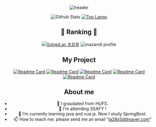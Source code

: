 <div align="center">
  
![header](https://capsule-render.vercel.app/api?type=waving&&color=0:9999FF,100:FFCCE5&height=250&text=soyeonnnb&animation=twinkling&fontColor=B266FF&fontAlignY=40)

![Github Stats](https://github-readme-stats.vercel.app/api?username=soyeonnnb&show_icons=true&theme=buefy) [![Top Langs](https://github-readme-stats.vercel.app/api/top-langs/?username=soyeonnnb&layout=compact)](https://github.com/anuraghazra/github-readme-stats)

## 🏅 Ranking 🏅
[![Solved.ac 프로필](http://mazassumnida.wtf/api/v2/generate_badge?boj=la28s5d)](https://www.acmicpc.net/user/la28s5d)
![mazandi profile](http://mazandi.herokuapp.com/api?handle=la28s5d&theme=warm)


## My Project
[![Readme Card](https://github-readme-stats.vercel.app/api/pin/?username=soyeonnnb&repo=db21-minishop)](https://github.com/soyeonnnb/db21-minishop) [![Readme Card](https://github-readme-stats.vercel.app/api/pin/?username=soyeonnnb&repo=airbnb-clone)](https://github.com/soyeonnnb/airbnb-clone)
[![Readme Card](https://github-readme-stats.vercel.app/api/pin/?username=soyeonnnb&repo=HUPS-momentum.github.io)](https://github.com/soyeonnnb/HUPS-momentum.github.io) [![Readme Card](https://github-readme-stats.vercel.app/api/pin/?username=soyeonnnb&repo=climbers_planned)](https://github.com/soyeonnnb/climbers_planned)
[![Readme Card](https://github-readme-stats.vercel.app/api/pin/?username=soyeonnnb&repo=real-estate-website)](https://github.com/soyeonnnb/real-estate-website)

## About me
- 🔭 I graudated from HUFS.
- 💙 I'm attending SSAFY !
- 🌱 I’m currently learning java and vue.js. Now I study SpringBoot.
- 📫 How to reach me: please send me an email "la28s5d@naver.com"

</div>
